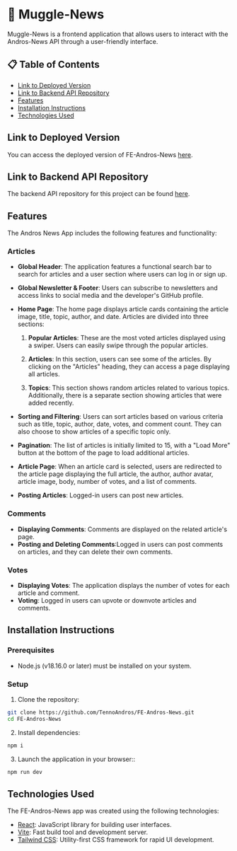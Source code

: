 # 📖 Muggle-News

Muggle-News is a frontend application that allows users to interact with the Andros-News API through a user-friendly interface.

## 📋 Table of Contents

- [Link to Deployed Version](#link-to-deployed-version)
- [Link to Backend API Repository](#link-to-backend-api-repository)
- [Features](#features)
- [Installation Instructions](#installation-instructions)
- [Technologies Used](#technologies-used)

## Link to Deployed Version

You can access the deployed version of FE-Andros-News [here](https://mugglenews.netlify.app).

## Link to Backend API Repository

The backend API repository for this project can be found [here](https://github.com/TennoAndros/BE-Andros-News).

## Features

The Andros News App includes the following features and functionality:

### Articles

- **Global Header**: The application features a functional search bar to search for articles and a user section where users can log in or sign up.
- **Global Newsletter & Footer**: Users can subscribe to newsletters and access links to social media and the developer's GitHub profile.
- **Home Page**: The home page displays article cards containing the article image, title, topic, author, and date. Articles are divided into three sections:

  1. **Popular Articles**: These are the most voted articles displayed using a swiper. Users can easily swipe through the popular articles.

  2. **Articles**: In this section, users can see some of the articles. By clicking on the "Articles" heading, they can access a page displaying all articles.

  3. **Topics**: This section shows random articles related to various topics. Additionally, there is a separate section showing articles that were added recently.

- **Sorting and Filtering**: Users can sort articles based on various criteria such as title, topic, author, date, votes, and comment count. They can also choose to show articles of a specific topic only.
- **Pagination**: The list of articles is initially limited to 15, with a "Load More" button at the bottom of the page to load additional articles.
- **Article Page**: When an article card is selected, users are redirected to the article page displaying the full article, the author, author avatar, article image, body, number of votes, and a list of comments.
- **Posting Articles**: Logged-in users can post new articles.

### Comments

- **Displaying Comments**: Comments are displayed on the related article's page.
- **Posting and Deleting Comments**:Logged in users can post comments on articles, and they can delete their own comments.

### Votes

- **Displaying Votes**: The application displays the number of votes for each article and comment.
- **Voting**: Logged in users can upvote or downvote articles and comments.

## Installation Instructions

### Prerequisites

- Node.js (v18.16.0 or later) must be installed on your system.

### Setup

1. Clone the repository:

```bash
git clone https://github.com/TennoAndros/FE-Andros-News.git
cd FE-Andros-News
```

2. Install dependencies:

```bash
npm i
```

3. Launch the application in your browser::

```bash
npm run dev
```

## Technologies Used

The FE-Andros-News app was created using the following technologies:

- [React](https://react.dev/): JavaScript library for building user interfaces.
- [Vite](https://vitejs.dev/): Fast build tool and development server.
- [Tailwind CSS](https://tailwindcss.com/): Utility-first CSS framework for rapid UI development.
